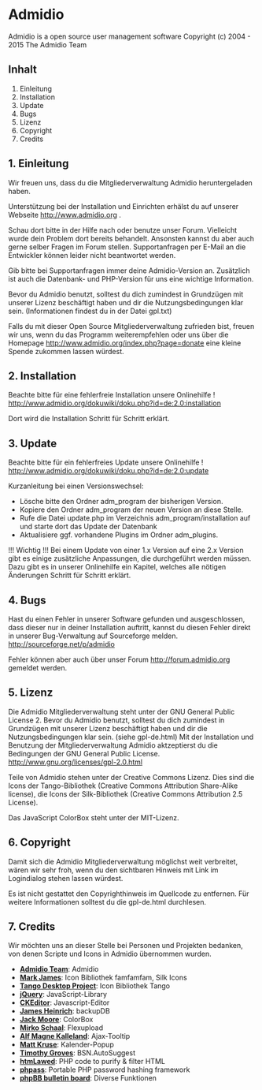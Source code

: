 # Admidio

Admidio is a open source user management software
Copyright (c) 2004 - 2015 The Admidio Team


## Inhalt

1. Einleitung
2. Installation
3. Update
4. Bugs
5. Lizenz
6. Copyright
7. Credits


## 1. Einleitung

Wir freuen uns, dass du die Mitgliederverwaltung Admidio heruntergeladen
haben.

Unterstützung bei der Installation und Einrichten erhälst du auf
unserer Webseite http://www.admidio.org .

Schau dort bitte in der Hilfe nach oder benutze unser Forum. Vielleicht
wurde dein Problem dort bereits behandelt. Ansonsten kannst du
aber auch gerne selber Fragen im Forum stellen. Supportanfragen per
E-Mail an die Entwickler können leider nicht beantwortet werden.

Gib bitte bei Supportanfragen immer deine Admidio-Version an.
Zusätzlich ist auch die Datenbank- und PHP-Version für uns eine wichtige
Information.

Bevor du Admidio benutzt, solltest du dich zumindest in Grundzügen mit
unserer Lizenz beschäftigt haben und dir die Nutzungsbedingungen klar
sein. (Informationen findest du in der Datei gpl.txt)

Falls du mit dieser Open Source Mitgliederverwaltung zufrieden bist,
freuen wir uns, wenn du das Programm weiterempfehlen oder uns über
die Homepage http://www.admidio.org/index.php?page=donate eine kleine
Spende zukommen lassen würdest.


## 2. Installation

Beachte bitte für eine fehlerfreie Installation unsere Onlinehilfe !
http://www.admidio.org/dokuwiki/doku.php?id=de:2.0:installation

Dort wird die Installation Schritt für Schritt erklärt.


## 3. Update

Beachte bitte für ein fehlerfreies Update unsere Onlinehilfe !
http://www.admidio.org/dokuwiki/doku.php?id=de:2.0:update

Kurzanleitung bei einen Versionswechsel:

- Lösche bitte den Ordner adm_program der bisherigen Version.
- Kopiere den Ordner adm_program der neuen Version an diese Stelle.
- Rufe die Datei update.php im Verzeichnis adm_program/installation
  auf und starte dort das Update der Datenbank
- Aktualisiere ggf. vorhandene Plugins im Ordner adm_plugins.

!!! Wichtig !!!
Bei einem Update von einer 1.x Version auf eine 2.x Version gibt es einige
zusätzliche Anpassungen, die durchgeführt werden müssen. Dazu gibt es in
unserer Onlinehilfe ein Kapitel, welches alle nötigen Änderungen
Schritt für Schritt erklärt.


## 4. Bugs

Hast du einen Fehler in unserer Software gefunden und ausgeschlossen,
dass dieser nur in deiner Installation auftritt, kannst du diesen Fehler
direkt in unserer Bug-Verwaltung auf Sourceforge melden.
http://sourceforge.net/p/admidio

Fehler können aber auch über unser Forum http://forum.admidio.org
gemeldet werden.


## 5. Lizenz

Die Admidio Mitgliederverwaltung steht unter der GNU General Public
License 2. Bevor du Admidio benutzt, solltest du dich zumindest in
Grundzügen mit unserer Lizenz beschäftigt haben und dir die
Nutzungsbedingungen klar sein. (siehe gpl-de.html)  Mit der Installation
und Benutzung der Mitgliederverwaltung Admidio aktzeptierst du die
Bedingungen der GNU General Public License.
http://www.gnu.org/licenses/gpl-2.0.html

Teile von Admidio stehen unter der Creative Commons Lizenz. Dies sind die
Icons der Tango-Bibliothek (Creative Commons Attribution Share-Alike license),
die Icons der Silk-Bibliothek (Creative Commons Attribution 2.5 License).

Das JavaScript ColorBox steht unter der MIT-Lizenz.

## 6. Copyright

Damit sich die Admidio Mitgliederverwaltung möglichst weit verbreitet,
wären wir sehr froh, wenn du den sichtbaren Hinweis mit Link im
Logindialog stehen lassen würdest.

Es ist nicht gestattet den Copyrighthinweis im Quellcode zu entfernen.
Für weitere Informationen solltest du die gpl-de.html durchlesen.


## 7. Credits

Wir möchten uns an dieser Stelle bei Personen und Projekten bedanken,
von denen Scripte und Icons in Admidio übernommen wurden.

- **[Admidio Team](http://www.admidio.org/index.php?page=team)**: Admidio
- **[Mark James](http://www.famfamfam.com)**: Icon Bibliothek famfamfam, Silk Icons
- **[Tango Desktop Project](http://tango.freedesktop.org)**: Icon Bibliothek Tango
- **[jQuery](http://www.jquery.com)**: JavaScript-Library
- **[CKEditor](http://www.ckeditor.com)**: Javascript-Editor
- **[James Heinrich](http://www.silisoftware.com)**: backupDB
- **[Jack Moore](http://colorpowered.com/colorbox)**: ColorBox
- **[Mirko Schaal](http://www.splinelab.de/flexupload)**: Flexupload
- **[Alf Magne Kalleland](http://www.dhtmlgoodies.com)**: Ajax-Tooltip
- **[Matt Kruse](http://www.mattkruse.com)**: Kalender-Popup
- **[Timothy Groves](http://www.brandspankingnew.net)**: BSN.AutoSuggest
- **[htmLawed](http://www.bioinformatics.org/phplabware/internal_utilities/htmLawed/)**: PHP code to purify & filter HTML
- **[phpass](http://www.openwall.com/phpass/)**: Portable PHP password hashing framework
- **[phpBB bulletin board](http://www.phpbb.com)**: Diverse Funktionen
